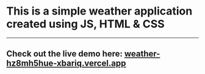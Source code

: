 <h1> This is a simple weather application created using JS, HTML & CSS </h1>

<hr> 



## **Check out the live demo here:** [weather-hz8mh5hue-xbariq.vercel.app](https://weather-hz8mh5hue-xbariq.vercel.app)
